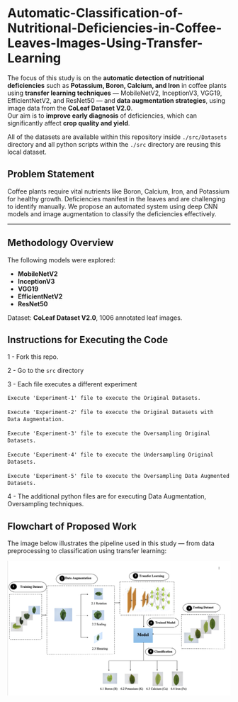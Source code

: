 # Automatic-Classification-of-Nutritional-Deficiencies-in-Coffee-Leaves-Images-Using-Transfer-Learning


The focus of this study is on the **automatic detection of nutritional deficiencies** such as **Potassium, Boron, Calcium, and Iron** in coffee plants using **transfer learning techniques** — MobileNetV2, InceptionV3, VGG19, EfficientNetV2, and ResNet50 — and **data augmentation strategies**, using image data from the **CoLeaf Dataset V2.0**.  
Our aim is to **improve early diagnosis** of deficiencies, which can significantly affect **crop quality and yield**.

All of the datasets are available within this repository inside `./src/Datasets` directory and all python scripts within the `./src` directory are reusing this local dataset.

## Problem Statement

Coffee plants require vital nutrients like Boron, Calcium, Iron, and Potassium for healthy growth. Deficiencies manifest in the leaves and are challenging to identify manually. We propose an automated system using deep CNN models and image augmentation to classify the deficiencies effectively.

---

## Methodology Overview

The following models were explored:
- **MobileNetV2**
- **InceptionV3**
- **VGG19**
- **EfficientNetV2**
- **ResNet50**

Dataset: **CoLeaf Dataset V2.0**, 1006 annotated leaf images.

## Instructions for Executing the Code


1 - Fork this repo.

2 - Go to the `src` directory

3 - Each file executes a different experiment

    Execute 'Experiment-1' file to execute the Original Datasets.

    Execute 'Experiment-2' file to execute the Original Datasets with 
    Data Augmentation.

    Execute 'Experiment-3' file to execute the Oversampling Original Datasets.

    Execute 'Experiment-4' file to execute the Undersampling Original Datasets.

    Execute 'Experiment-5' file to execute the Oversampling Data Augmented Datasets.

4 - The additional python files are for executing Data Augmentation, Oversampling techniques.



## Flowchart of Proposed Work

The image below illustrates the pipeline used in this study — from data preprocessing to classification using transfer learning:

![Flowchart of Proposed Work](https://raw.githubusercontent.com/sarath1102/Automatic-Classification-of-Nutritional-Deficiencies-in-Coffee-Leaves-Images-Using-Transfer-Learning/main/flowchart.png)


